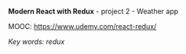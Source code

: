 
**Modern React with Redux** - project 2 - Weather app

MOOC: https://www.udemy.com/react-redux/

*Key words: redux*

